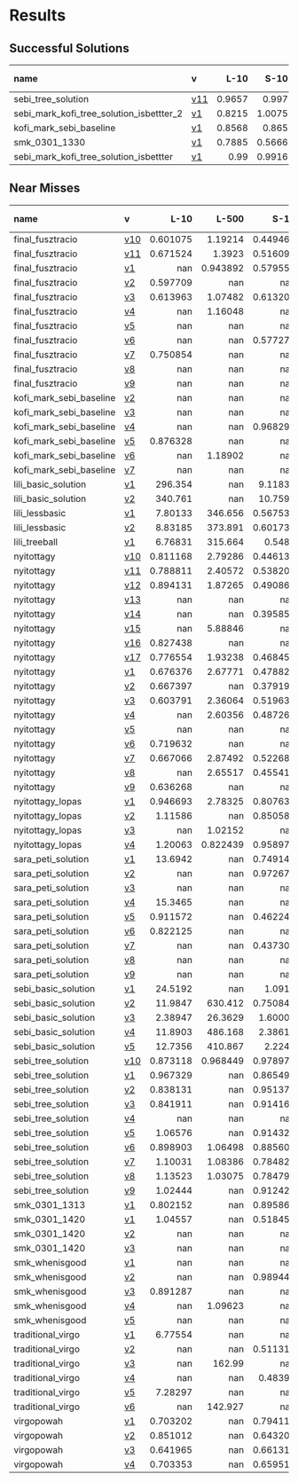 # Results

## Successful Solutions

| name                                     | v                           |   L-10 |   S-10 |   L-500 |   S-1000 |   XL-5000 |   Total time |
|:-----------------------------------------|:----------------------------|-------:|-------:|--------:|---------:|----------:|-------------:|
| sebi_tree_solution                       | [v11](../../commit/f5184f4) | 0.9657 | 0.997  |  1.0262 |   0.9053 |    2.9965 |       6.8908 |
| sebi_mark_kofi_tree_solution_isbettter_2 | [v1](../../commit/86576c8)  | 0.8215 | 1.0075 |  1.1704 |   1.18   |    2.8261 |       7.0055 |
| kofi_mark_sebi_baseline                  | [v1](../../commit/06a569a)  | 0.8568 | 0.865  |  1.0055 |   0.9832 |    3.3097 |       7.0201 |
| smk_0301_1330                            | [v1](../../commit/0e79b0d)  | 0.7885 | 0.5666 |  0.9555 |   1.0092 |    3.971  |       7.2907 |
| sebi_mark_kofi_tree_solution_isbettter   | [v1](../../commit/a6bdaac)  | 0.99   | 0.9916 |  0.9256 |   1.0083 |    3.7755 |       7.6911 |

## Near Misses

| name                    | v                           |       L-10 |      L-500 |       S-10 |     S-1000 |   XL-5000 |
|:------------------------|:----------------------------|-----------:|-----------:|-----------:|-----------:|----------:|
| final_fusztracio        | [v10](../../commit/2aaed3f) |   0.601075 |   1.19214  |   0.449466 |   1.17816  | nan       |
| final_fusztracio        | [v11](../../commit/7648060) |   0.671524 |   1.3923   |   0.516098 |   1.59342  | nan       |
| final_fusztracio        | [v1](../../commit/0a83a7f)  | nan        |   0.943892 |   0.579555 |   1.4439   | nan       |
| final_fusztracio        | [v2](../../commit/b0cfedc)  |   0.597709 | nan        | nan        | nan        | nan       |
| final_fusztracio        | [v3](../../commit/4698f48)  |   0.613963 |   1.07482  |   0.613203 |   0.981021 | nan       |
| final_fusztracio        | [v4](../../commit/688b5bc)  | nan        |   1.16048  | nan        | nan        | nan       |
| final_fusztracio        | [v5](../../commit/f1e0e9c)  | nan        | nan        | nan        |   0.993954 | nan       |
| final_fusztracio        | [v6](../../commit/d6182c8)  | nan        | nan        |   0.577277 | nan        | nan       |
| final_fusztracio        | [v7](../../commit/7477e96)  |   0.750854 | nan        | nan        | nan        | nan       |
| final_fusztracio        | [v8](../../commit/c492538)  | nan        | nan        | nan        | nan        | nan       |
| final_fusztracio        | [v9](../../commit/afe24f6)  | nan        | nan        | nan        | nan        | nan       |
| kofi_mark_sebi_baseline | [v2](../../commit/f456ade)  | nan        | nan        | nan        |   1.00359  | nan       |
| kofi_mark_sebi_baseline | [v3](../../commit/4f45dc4)  | nan        | nan        | nan        |   0.975633 | nan       |
| kofi_mark_sebi_baseline | [v4](../../commit/7f5200c)  | nan        | nan        |   0.968297 | nan        | nan       |
| kofi_mark_sebi_baseline | [v5](../../commit/8232bf7)  |   0.876328 | nan        | nan        | nan        | nan       |
| kofi_mark_sebi_baseline | [v6](../../commit/8a76649)  | nan        |   1.18902  | nan        | nan        | nan       |
| kofi_mark_sebi_baseline | [v7](../../commit/4698f48)  | nan        | nan        | nan        | nan        |   2.98413 |
| lili_basic_solution     | [v1](../../commit/07a3e46)  | 296.354    | nan        |   9.11836  | 717.327    | nan       |
| lili_basic_solution     | [v2](../../commit/22adf02)  | 340.761    | nan        |  10.7591   | 729.522    | nan       |
| lili_lessbasic          | [v1](../../commit/be983ae)  |   7.80133  | 346.656    |   0.567538 |  15.4641   | nan       |
| lili_lessbasic          | [v2](../../commit/dbd5cee)  |   8.83185  | 373.891    |   0.601737 |  18.5616   | nan       |
| lili_treeball           | [v1](../../commit/926c62b)  |   6.76831  | 315.664    |   0.5484   |  17.0279   | nan       |
| nyitottagy              | [v10](../../commit/71f3fa1) |   0.811168 |   2.79286  |   0.446137 |   0.444939 | nan       |
| nyitottagy              | [v11](../../commit/2d97273) |   0.788811 |   2.40572  |   0.538201 |   0.51477  | nan       |
| nyitottagy              | [v12](../../commit/65d203d) |   0.894131 |   1.87265  |   0.490864 |   0.537133 | nan       |
| nyitottagy              | [v13](../../commit/5c8bf09) | nan        | nan        | nan        |   0.491786 | nan       |
| nyitottagy              | [v14](../../commit/94bbeed) | nan        | nan        |   0.395857 | nan        | nan       |
| nyitottagy              | [v15](../../commit/a9a545f) | nan        |   5.88846  | nan        | nan        | nan       |
| nyitottagy              | [v16](../../commit/92dfadb) |   0.827438 | nan        | nan        | nan        | nan       |
| nyitottagy              | [v17](../../commit/365bf3c) |   0.776554 |   1.93238  |   0.468453 |   0.500131 | nan       |
| nyitottagy              | [v1](../../commit/265c45e)  |   0.676376 |   2.67771  |   0.478823 |   0.515898 | nan       |
| nyitottagy              | [v2](../../commit/788323f)  |   0.667397 | nan        |   0.379194 |   0.452332 | nan       |
| nyitottagy              | [v3](../../commit/c8ad45c)  |   0.603791 |   2.36064  |   0.519632 |   0.448809 | nan       |
| nyitottagy              | [v4](../../commit/5b6ba66)  | nan        |   2.60356  |   0.487263 | nan        | nan       |
| nyitottagy              | [v5](../../commit/191e932)  | nan        | nan        | nan        |   0.497181 | nan       |
| nyitottagy              | [v6](../../commit/70d4d85)  |   0.719632 | nan        | nan        | nan        | nan       |
| nyitottagy              | [v7](../../commit/9104e6b)  |   0.667066 |   2.87492  |   0.522681 |   0.652182 | nan       |
| nyitottagy              | [v8](../../commit/292e28f)  | nan        |   2.65517  |   0.455418 |   0.506347 | nan       |
| nyitottagy              | [v9](../../commit/bb26b41)  |   0.636268 | nan        | nan        | nan        | nan       |
| nyitottagy_lopas        | [v1](../../commit/0b6a733)  |   0.946693 |   2.78325  |   0.807631 |   1.02     | nan       |
| nyitottagy_lopas        | [v2](../../commit/688b5bc)  |   1.11586  | nan        |   0.850581 |   0.790691 | nan       |
| nyitottagy_lopas        | [v3](../../commit/3b87491)  | nan        |   1.02152  | nan        | nan        | nan       |
| nyitottagy_lopas        | [v4](../../commit/93e223d)  |   1.20063  |   0.822439 |   0.958979 |   0.985607 | nan       |
| sara_peti_solution      | [v1](../../commit/9ce26a5)  |  13.6942   | nan        |   0.749142 |  15.8852   | nan       |
| sara_peti_solution      | [v2](../../commit/7b58782)  | nan        | nan        |   0.972676 | nan        | nan       |
| sara_peti_solution      | [v3](../../commit/0fdef72)  | nan        | nan        | nan        |  15.869    | nan       |
| sara_peti_solution      | [v4](../../commit/fe495da)  |  15.3465   | nan        | nan        | nan        | nan       |
| sara_peti_solution      | [v5](../../commit/93d98de)  |   0.911572 | nan        |   0.462245 |   2.30825  | nan       |
| sara_peti_solution      | [v6](../../commit/0a83a7f)  |   0.822125 | nan        | nan        | nan        | nan       |
| sara_peti_solution      | [v7](../../commit/ae1246d)  | nan        | nan        |   0.437308 | nan        | nan       |
| sara_peti_solution      | [v8](../../commit/76cb209)  | nan        | nan        | nan        |   2.76557  | nan       |
| sara_peti_solution      | [v9](../../commit/3fb8d4d)  | nan        | nan        | nan        | nan        | nan       |
| sebi_basic_solution     | [v1](../../commit/eaca833)  |  24.5192   | nan        |   1.0919   |  41.5967   | nan       |
| sebi_basic_solution     | [v2](../../commit/3371540)  |  11.9847   | 630.412    |   0.750844 |  27.2496   | nan       |
| sebi_basic_solution     | [v3](../../commit/fe517a0)  |   2.38947  |  26.3629   |   1.60008  |   3.56721  | nan       |
| sebi_basic_solution     | [v4](../../commit/51edc94)  |  11.8903   | 486.168    |   2.38616  |  25.2112   | nan       |
| sebi_basic_solution     | [v5](../../commit/c1e2c40)  |  12.7356   | 410.867    |   2.2242   |  22.6535   | nan       |
| sebi_tree_solution      | [v10](../../commit/0ad7798) |   0.873118 |   0.968449 |   0.978978 |   0.750954 | nan       |
| sebi_tree_solution      | [v1](../../commit/c6e88f0)  |   0.967329 | nan        |   0.865493 |   0.885463 | nan       |
| sebi_tree_solution      | [v2](../../commit/987dfec)  |   0.838131 | nan        |   0.951378 |   1.39613  | nan       |
| sebi_tree_solution      | [v3](../../commit/e966f24)  |   0.841911 | nan        |   0.914166 |   0.940104 | nan       |
| sebi_tree_solution      | [v4](../../commit/b4221d7)  | nan        | nan        | nan        |   0.839791 | nan       |
| sebi_tree_solution      | [v5](../../commit/bba55ef)  |   1.06576  | nan        |   0.914325 |   0.924512 | nan       |
| sebi_tree_solution      | [v6](../../commit/6fb390f)  |   0.898903 |   1.06498  |   0.885609 |   0.986124 | nan       |
| sebi_tree_solution      | [v7](../../commit/1315fff)  |   1.10031  |   1.08386  |   0.784823 |   0.815491 | nan       |
| sebi_tree_solution      | [v8](../../commit/d1d2cbe)  |   1.13523  |   1.03075  |   0.784795 |   1.13577  | nan       |
| sebi_tree_solution      | [v9](../../commit/4a92f55)  |   1.02444  | nan        |   0.912425 |   0.836722 | nan       |
| smk_0301_1313           | [v1](../../commit/47857a0)  |   0.802152 | nan        |   0.895867 |   1.0126   | nan       |
| smk_0301_1420           | [v1](../../commit/a9a545f)  |   1.04557  | nan        |   0.518456 |   1.06082  | nan       |
| smk_0301_1420           | [v2](../../commit/adc72be)  | nan        | nan        | nan        | nan        | nan       |
| smk_0301_1420           | [v3](../../commit/e45d899)  | nan        | nan        | nan        | nan        | nan       |
| smk_whenisgood          | [v1](../../commit/1791b69)  | nan        | nan        | nan        |   1.08504  | nan       |
| smk_whenisgood          | [v2](../../commit/cdeae11)  | nan        | nan        |   0.989448 | nan        | nan       |
| smk_whenisgood          | [v3](../../commit/292e28f)  |   0.891287 | nan        | nan        | nan        | nan       |
| smk_whenisgood          | [v4](../../commit/12cd623)  | nan        |   1.09623  | nan        | nan        | nan       |
| smk_whenisgood          | [v5](../../commit/7d82fcf)  | nan        | nan        | nan        | nan        |   2.89268 |
| traditional_virgo       | [v1](../../commit/5b6ba66)  |   6.77554  | nan        | nan        |   7.1553   | nan       |
| traditional_virgo       | [v2](../../commit/f13d3e5)  | nan        | nan        |   0.511317 | nan        | nan       |
| traditional_virgo       | [v3](../../commit/dbdd9ce)  | nan        | 162.99     | nan        | nan        | nan       |
| traditional_virgo       | [v4](../../commit/b932659)  | nan        | nan        |   0.48392  | nan        | nan       |
| traditional_virgo       | [v5](../../commit/7b58782)  |   7.28297  | nan        | nan        |   8.53946  | nan       |
| traditional_virgo       | [v6](../../commit/eae156a)  | nan        | 142.927    | nan        | nan        | nan       |
| virgopowah              | [v1](../../commit/2dbc7e7)  |   0.703202 | nan        |   0.794111 |   0.628813 | nan       |
| virgopowah              | [v2](../../commit/4d03f1c)  |   0.851012 | nan        |   0.643208 |   0.733836 | nan       |
| virgopowah              | [v3](../../commit/04cd313)  |   0.641965 | nan        |   0.661314 |   0.800964 | nan       |
| virgopowah              | [v4](../../commit/e317489)  |   0.703353 | nan        |   0.659514 |   0.718414 | nan       |